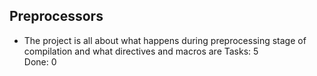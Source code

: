 ## Preprocessors 
- The project is all about what happens during preprocessing stage of compilation
 and what directives and macros are
Tasks: 5  
Done: 0
